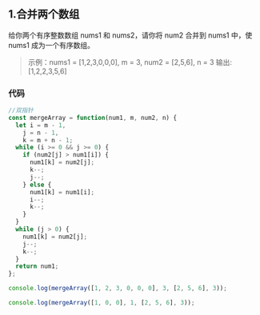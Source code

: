 <!--
 * @Author: tf
 * @Date: 2021-03-25 14:13:46
 * @LastEditTime: 2021-03-25 17:59:03
 * @Description: 这是一段描述
-->

## 1.合并两个数组

给你两个有序整数数组 nums1 和 nums2，请你将 num2 合并到 nums1 中，使 nums1 成为一个有序数组。

> 示例：nums1 = [1,2,3,0,0,0], m = 3, num2 = [2,5,6], n = 3 输出: [1,2,2,3,5,6]

### 代码

```js
//双指针
const mergeArray = function(num1, m, num2, n) {
  let i = m - 1,
    j = n - 1,
    k = m + n - 1;
  while (i >= 0 && j >= 0) {
    if (num2[j] > num1[i]) {
      num1[k] = num2[j];
      k--;
      j--;
    } else {
      num1[k] = num1[i];
      i--;
      k--;
    }
  }
  while (j > 0) {
    num1[k] = num2[j];
    j--;
    k--;
  }
  return num1;
};

console.log(mergeArray([1, 2, 3, 0, 0, 0], 3, [2, 5, 6], 3));

console.log(mergeArray([1, 0, 0], 1, [2, 5, 6], 3));
```
